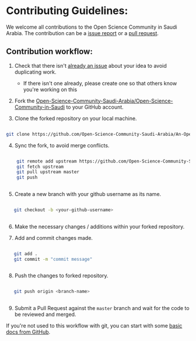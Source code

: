 # Contributing Guidelines:

We welcome all contributions to the Open Science Community in Saudi Arabia. The contribution can be a [issue report](https://github.com/Open-Science-Community-Saudi-Arabia/Open-Science-Community-in-Saudi/issues) 
or a [pull request](https://github.com/Open-Science-Community-Saudi-Arabia/An-Open-Science-Approach-to-Machine-Learning/pulls).

## Contribution workflow:

1. Check that there isn't [already an issue](https://github.com/Open-Science-Community-Saudi-Arabia/An-Open-Science-Approach-to-Machine-Learning/issues) about your idea to avoid duplicating work.
    * If there isn't one already, please create one so that others know you're working on this

2. Fork the [Open-Science-Community-Saudi-Arabia/Open-Science-Community-in-Saudi](https://github.com/Open-Science-Community-Saudi-Arabia/An-Open-Science-Approach-to-Machine-Learning/) to your GitHub account.

3. Clone the forked repository on your local machine.

 ```bash
 
 git clone https://github.com/Open-Science-Community-Saudi-Arabia/An-Open-Science-Approach-to-Machine-Learning.git
 
 ```
4. Sync the fork, to avoid merge conflicts. 

```bash

    git remote add upstream https://github.com/Open-Science-Community-Saudi-Arabia/An-Open-Science-Approach-to-Machine-Learning.git
    git fetch upstream
    git pull upstream master
    git push
    
```

5. Create a new branch with your github username as its name.

 ```bash
 
    git checkout -b <your-github-username>
    
 ```

6. Make the necessary changes / additions within your forked repository.

7. Add and commit changes made.

 ```bash
 
    git add .
    git commit -m "commit message"
    
 ```
8. Push the changes to forked repository.

 ```bash
 
    git push origin <branch-name>
    
 ```

9. Submit a Pull Request against the `master` branch and wait for the code to be reviewed and merged.

If you're not used to this workflow with git, you can start with some [basic docs from GitHub](https://help.github.com/articles/fork-a-repo/).
